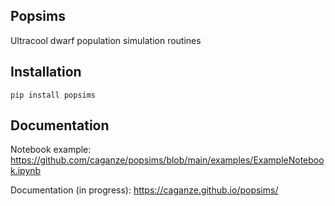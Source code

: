 ## Popsims
Ultracool dwarf population simulation routines

## Installation

```pip install popsims```


## Documentation

Notebook example: https://github.com/caganze/popsims/blob/main/examples/ExampleNotebook.ipynb

Documentation (in progress): https://caganze.github.io/popsims/